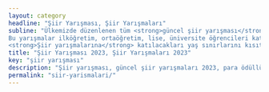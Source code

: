```yaml
---
layout: category
headline: "Şiir Yarışması, Şiir Yarışmaları"
subline: "Ülkemizde düzenlenen tüm <strong>güncel şiir yarışması</strong> duyurularına sayfamızdan ulaşabilirsiniz. 
Bu yarışmalar ilköğretim, ortaöğretim, lise, üniversite öğrencileri katılabildiği gibi her yaştan herkes de katılabilir. 
<strong>Şiir yarışmalarına</strong> katılacakları yaş sınırlarını kısıtlar kısmından görebilirsiniz. 23 Nisan Şiir Yarışması, 19 Mayıs Şiir Yarışması vb. yarışmaları bu sayfada inceleyebilirsiniz"
title: "Şiir Yarışması 2023, Şiir Yarışmaları 2023"
key: "şiir yarışması"
description: "Şiir yarışması, güncel şiir yarışmaları 2023, para ödüllü yarışmalar 2023"
permalink: "siir-yarismalari/"
---
```


